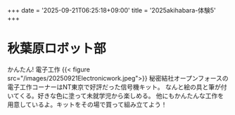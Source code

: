 +++
date = '2025-09-21T06:25:18+09:00'
title = '2025akihabara-体験5'
+++
# 秋葉原ロボット部
かんたん! 電子工作
{{< figure src="/images/20250921Electronicwork.jpeg">}}
秘密結社オープンフォースの電子工作コーナーはNT東京で好評だった信号機キット。
なんと絵の具と筆が付いてくる。好きな色に塗って未就学児から楽しめる。
他にもかんたんな工作を用意しているよ。キットをその場で買って組み立てよう！

